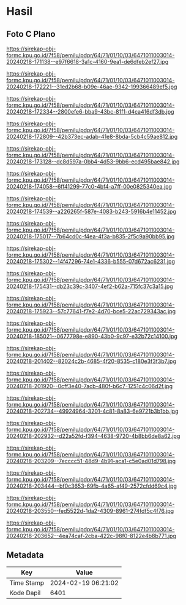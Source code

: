 # Hasil

## Foto C Plano

https://sirekap-obj-formc.kpu.go.id/7f58/pemilu/pdpr/64/71/01/10/03/6471011003014-20240218-171138--e97f6618-3a1c-4160-9ea1-de6dfeb2ef27.jpg

https://sirekap-obj-formc.kpu.go.id/7f58/pemilu/pdpr/64/71/01/10/03/6471011003014-20240218-172221--31ed2b68-b09e-46ae-9342-199366489ef5.jpg

https://sirekap-obj-formc.kpu.go.id/7f58/pemilu/pdpr/64/71/01/10/03/6471011003014-20240218-172334--2800efe6-bba9-43bc-81f1-d4ca416df3db.jpg

https://sirekap-obj-formc.kpu.go.id/7f58/pemilu/pdpr/64/71/01/10/03/6471011003014-20240218-172809--42b373ec-adab-41e8-8bda-5cb4c59ae812.jpg

https://sirekap-obj-formc.kpu.go.id/7f58/pemilu/pdpr/64/71/01/10/03/6471011003014-20240218-173128--dc8d597a-0bb4-4d53-9bb6-ecd495bae842.jpg

https://sirekap-obj-formc.kpu.go.id/7f58/pemilu/pdpr/64/71/01/10/03/6471011003014-20240218-174058--6ff41299-77c0-4bf4-a7ff-00e0825340ea.jpg

https://sirekap-obj-formc.kpu.go.id/7f58/pemilu/pdpr/64/71/01/10/03/6471011003014-20240218-174539--a226265f-587e-4083-b243-5916b4e11452.jpg

https://sirekap-obj-formc.kpu.go.id/7f58/pemilu/pdpr/64/71/01/10/03/6471011003014-20240218-175017--7b64cd0c-f4ea-4f3a-b835-2f5c9a90bb95.jpg

https://sirekap-obj-formc.kpu.go.id/7f58/pemilu/pdpr/64/71/01/10/03/6471011003014-20240218-175302--14f47296-74e1-4336-b555-07d672ac6231.jpg

https://sirekap-obj-formc.kpu.go.id/7f58/pemilu/pdpr/64/71/01/10/03/6471011003014-20240218-175431--db23c39c-3407-4ef2-b62a-715fc37c3a15.jpg

https://sirekap-obj-formc.kpu.go.id/7f58/pemilu/pdpr/64/71/01/10/03/6471011003014-20240218-175923--57c77641-f7e2-4d70-bce5-22ac729343ac.jpg

https://sirekap-obj-formc.kpu.go.id/7f58/pemilu/pdpr/64/71/01/10/03/6471011003014-20240218-185021--0677798e-e890-43b0-9c97-e32b72c14100.jpg

https://sirekap-obj-formc.kpu.go.id/7f58/pemilu/pdpr/64/71/01/10/03/6471011003014-20240218-201402--82024c2b-4685-4f20-8535-c180e3f3f3b7.jpg

https://sirekap-obj-formc.kpu.go.id/7f58/pemilu/pdpr/64/71/01/10/03/6471011003014-20240218-201920--0cff3e40-7acb-480f-b6c7-1251c4c06d2f.jpg

https://sirekap-obj-formc.kpu.go.id/7f58/pemilu/pdpr/64/71/01/10/03/6471011003014-20240218-202734--49924964-3201-4c81-8a83-6e9721b3b1bb.jpg

https://sirekap-obj-formc.kpu.go.id/7f58/pemilu/pdpr/64/71/01/10/03/6471011003014-20240218-202932--d22a52fd-f394-4638-9720-4b8bb6de8a62.jpg

https://sirekap-obj-formc.kpu.go.id/7f58/pemilu/pdpr/64/71/01/10/03/6471011003014-20240218-203209--7ecccc51-48d9-4b91-aca1-c5e0ad01d798.jpg

https://sirekap-obj-formc.kpu.go.id/7f58/pemilu/pdpr/64/71/01/10/03/6471011003014-20240218-203444--bf0c3653-69fb-4a65-af49-2572cfdd69c4.jpg

https://sirekap-obj-formc.kpu.go.id/7f58/pemilu/pdpr/64/71/01/10/03/6471011003014-20240218-203550--fed5522d-1da2-4309-8961-274fdf5c4f76.jpg

https://sirekap-obj-formc.kpu.go.id/7f58/pemilu/pdpr/64/71/01/10/03/6471011003014-20240218-203652--4ea74caf-2cba-422c-98f0-8122e4b8b771.jpg


## Metadata

| Key        | Value               |
| ---------- | ------------------- |
| Time Stamp | 2024-02-19 06:21:02 |
| Kode Dapil | 6401                |



